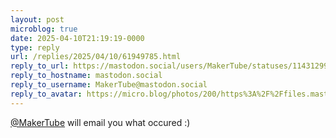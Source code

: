 ```yaml
---
layout: post
microblog: true
date: 2025-04-10T21:19:19-0000
type: reply
url: /replies/2025/04/10/61949785.html
reply_to_url: https://mastodon.social/users/MakerTube/statuses/114312990896776464
reply_to_hostname: mastodon.social
reply_to_username: MakerTube@mastodon.social
reply_to_avatar: https://micro.blog/photos/200/https%3A%2F%2Ffiles.mastodon.social%2Faccounts%2Favatars%2F110%2F691%2F821%2F832%2F617%2F165%2Foriginal%2F0f73ae0752cf87a9.png
---
```

<p><span class="h-card"><a href="https://micro.blog/MakerTube@mastodon.social" class="u-url mention">@MakerTube</a></span> will email you what occured :)</p>
